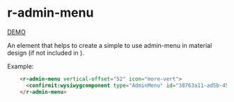 # r-admin-menu

[DEMO](http://jahglow.github.io/r-admin-menu)

An element that helps to create a simple to use admin-menu in material design (if not included in <r-menu>).

Example:

```html
    <r-admin-menu vertical-offset="52" icon="more-vert">
      <confirmit:wysiwygcomponent type="AdminMenu" id="38763a11-ad5b-453b-9653-7522bc676af0" />
    </r-admin-menu>
```